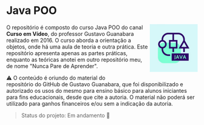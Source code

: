 # Java POO

<img src="java-poo.jpg" alt="java poo curso em video" width="25%" align="right"/>O repositório é composto do curso Java POO do canal **Curso em Vídeo**, do professor Gustavo Guanabara realizado em 2016. O curso aborda a orientação a objetos, onde há uma aula de teoria e outra prática. Este repositório apresenta apenas as partes práticas, enquanto as teóricas anotei em outro repositório meu, de nome "Nunca Pare de Aprender". 

:warning: O conteúdo é oriundo do material do <a href="https://gustavoguanabara.github.io" style="text-decoration:none">repositório do GitHub de Gustavo Guanabara</a>, que foi disponibilizado e autorizado os usos do mesmo para ensino básico para alunos iniciantes para fins educacionais, desde que cite a autoria. O material não poderá ser utilizado para ganhos financeiros e/ou sem a indicação da autoria.



> Status do projeto: Em andamento :pencil:

